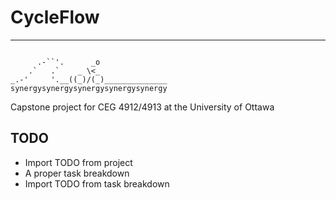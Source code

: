 # CycleFlow
***
```
  
      .-``'.      _o
    .`   .`    _ \<_
_.-'     '.__((_)/(_)______________
synergysynergysynergysynergysynergy
```
Capstone project for CEG 4912/4913 at the University of Ottawa

## TODO
* Import TODO from project
* A proper task breakdown
* Import TODO from task breakdown